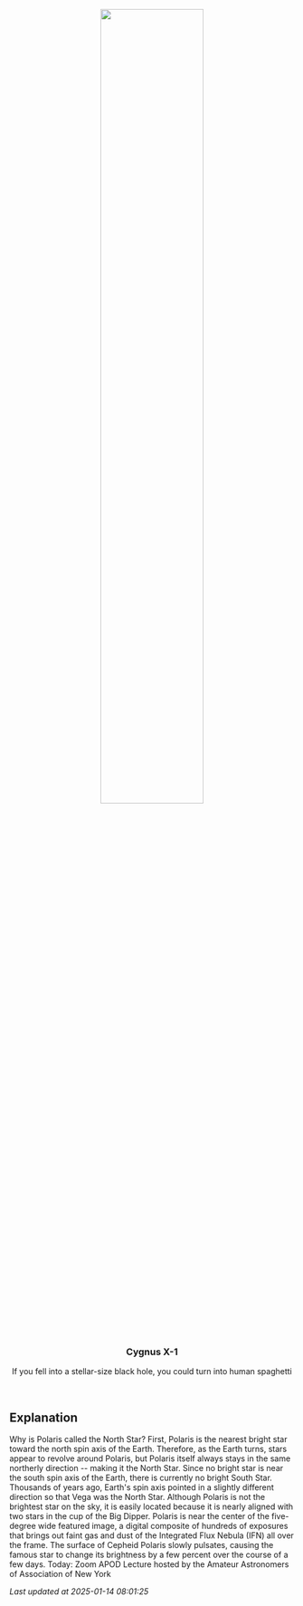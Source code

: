 <p align='center'>
    <img src='https://apod.nasa.gov/apod/image/2501/PolarisIfn_Coverta_960.jpg' width='60%' />
    <h3 align="center">Cygnus X-1</h3>
    <p align="center">If you fell into a stellar-size black hole, you could turn into human spaghetti</p>
</p>
<br/>

Explanation
--
Why is Polaris called the North Star? First, Polaris is the nearest bright star toward the north spin axis of the Earth.  Therefore, as the Earth turns, stars appear to revolve around Polaris, but Polaris itself always stays in the same northerly direction -- making it the North Star.  Since no bright star is near the south spin axis of the Earth, there is currently no bright South Star.  Thousands of years ago, Earth's spin axis pointed in a slightly different direction so that Vega was the North Star.  Although Polaris is not the brightest star on the sky, it is easily located because it is nearly aligned with two stars in the cup of the Big Dipper. Polaris is near the center of the five-degree wide featured image, a digital composite of hundreds of exposures that brings out faint gas and dust of the Integrated Flux Nebula (IFN) all over the frame. The surface of Cepheid Polaris slowly pulsates, causing the famous star to change its brightness by a few percent over the course of a few days.    Today: Zoom APOD Lecture hosted by the Amateur Astronomers of Association of New York


*Last updated at 2025-01-14 08:01:25*
